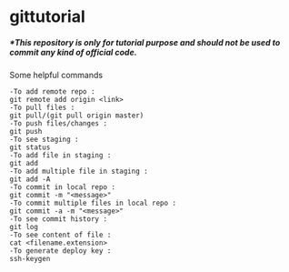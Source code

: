 # gittutorial
##### *This repository is only for tutorial purpose and should not be used to commit any kind of official code.

Some helpful commands 
```
-To add remote repo :
git remote add origin <link>
-To pull files :
git pull/(git pull origin master)
-To push files/changes :
git push
-To see staging :
git status
-To add file in staging :
git add
-To add multiple file in staging :
git add -A
-To commit in local repo :
git commit -m "<message>"
-To commit multiple files in local repo :
git commit -a -m "<message>"
-To see commit history :
git log
-To see content of file :
cat <filename.extension>
-To generate deploy key :
ssh-keygen
```
